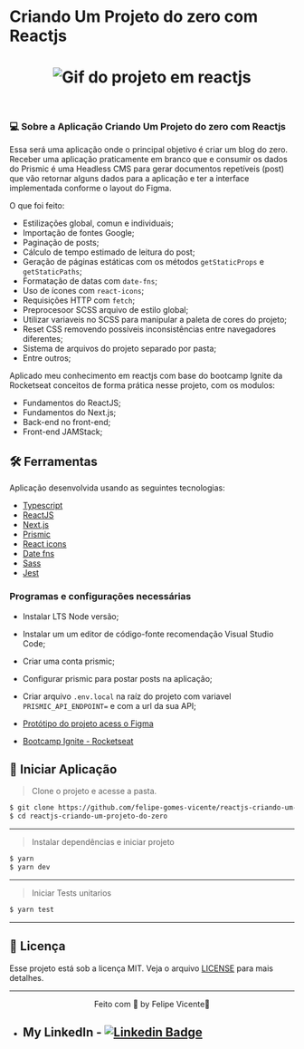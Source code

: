 # Criando Um Projeto do zero com Reactjs

<h1 align="center">
    <img alt="Gif do projeto em reactjs" title="gif projeto" src="" />
</h1>

<br>

### 💻 Sobre a Aplicação Criando Um Projeto do zero com Reactjs

Essa será uma aplicação onde o principal objetivo é criar um blog do zero. Receber
uma aplicação praticamente em branco que e consumir os dados do Prismic é uma
Headless CMS para gerar documentos repetíveis (post) que vão retornar alguns dados
 para a aplicação e ter a interface implementada conforme o layout do Figma.

O que foi feito:
- Estilizações global, comun e individuais;
- Importação de fontes Google;
- Paginação de posts;
- Cálculo de tempo estimado de leitura do post;
- Geração de páginas estáticas com os métodos `getStaticProps` e `getStaticPaths`;
- Formatação de datas com `date-fns`;
- Uso de ícones com `react-icons`;
- Requisições HTTP com `fetch`;
- Preprocesoor SCSS arquivo de estilo global;
- Utilizar variaveis no SCSS para manipular a paleta de cores do projeto;
- Reset CSS removendo possíveis inconsistências entre navegadores diferentes;
- Sistema de arquivos do projeto separado por pasta;
- Entre outros;


Aplicado meu conhecimento em reactjs com base do bootcamp Ignite da Rocketseat
conceitos de forma prática nesse projeto, com os modulos:

- Fundamentos do ReactJS;
- Fundamentos do Next.js;
- Back-end no front-end;
- Front-end JAMStack;



## 🛠 Ferramentas

Aplicação desenvolvida usando as seguintes tecnologias:

- [Typescript](https://www.typescriptlang.org/)
- [ReactJS](https://pt-br.reactjs.org/)
- [Next.js](https://nextjs.org/)
- [Prismic](https://prismic.io/dashboard)
- [React icons](https://react-icons.github.io/react-icons/)
- [Date fns](https://date-fns.org/)
- [Sass](https://sass-lang.com/)
- [Jest](https://jestjs.io/pt-BR/docs/tutorial-react)

###  Programas e configurações necessárias
- Instalar LTS Node versão;
- Instalar um um editor de código-fonte recomendação Visual Studio Code;
- Criar uma conta prismic;
- Configurar prismic para postar posts na aplicação;
- Criar arquivo `.env.local` na raíz do projeto com variavel ` PRISMIC_API_ENDPOINT= `
 e com a url da sua API;


- [Protótipo do projeto acess o Figma](https://www.figma.com/file/0Y26j0tf1K2WB5c1ja5hov/Desafios-Módulo-3-ReactJS/duplicate)
- [Bootcamp Ignite - Rocketseat](https://www.rocketseat.com.br/ignite)

## 🚀 Iniciar Aplicação

>Clone o projeto e acesse a pasta.

```bash
$ git clone https://github.com/felipe-gomes-vicente/reactjs-criando-um-projeto-do-zero.git
$ cd reactjs-criando-um-projeto-do-zero
```
___


> Instalar dependências e iniciar projeto

```bash
$ yarn
$ yarn dev
```
___


> Iniciar Tests unitarios

```bash
$ yarn test
```
___

## 📝 Licença

Esse projeto está sob a licença MIT. Veja o arquivo [LICENSE](LICENSE.md) para mais detalhes.


---

<p align="center">Feito com 💜 by Felipe Vicente👋</p>

- ## My LinkedIn - [![Linkedin Badge](https://img.shields.io/badge/-FelipeVicente-blue?style=flat-square&logo=Linkedin&logoColor=white&link=https://www.linkedin.com/in/felipe-gomes-vicente/)](https://www.linkedin.com/in/felipe-gomes-vicente/)
